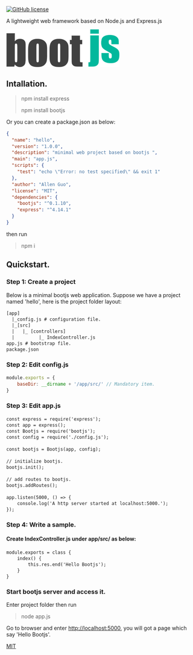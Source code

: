 [![GitHub license](https://img.shields.io/badge/license-MIT-blue.svg)](https://raw.githubusercontent.com/guoguolong/bootjs/master/LICENSE)

A lightweight web framework based on Node.js and Express.js

![bootjs logo](https://github.com/guoguolong/bootjs/raw/master/docs/logo-300.png)

## Intallation.

>npm install express
>
>npm install bootjs

Or you can create a package.json as below:
``` json
{
  "name": "hello",
  "version": "1.0.0",
  "description": "minimal web project based on bootjs ",
  "main": "app.js",
  "scripts": {
    "test": "echo \"Error: no test specified\" && exit 1"
  },
  "author": "Allen Guo",
  "license": "MIT",
  "dependencies": {
    "bootjs": "^0.1.10",
    "express": "^4.14.1"
  }
}
```
then run 
> npm i

## Quickstart.

### Step 1: Create a project

Below is a minimal bootjs web application. Suppose we have a project named 'hello', here is the project folder layout:
```
[app]
  |_config.js # configuration file.
  |_[src] 
  |   |_ [controllers]
  |         |_ IndexController.js
app.js # bootstrap file.
package.json
```

### Step 2: Edit config.js
``` javascript
module.exports = {
    baseDir: __dirname + '/app/src/' // Mandatory item.
}
```

### Step 3: Edit app.js

``` node
const express = require('express');
const app = express();
const Bootjs = require('bootjs');
const config = require('./config.js');

const bootjs = Bootjs(app, config);

// initialize bootjs.
bootjs.init();

// add routes to bootjs.
bootjs.addRoutes(); 

app.listen(5000, () => {
    console.log('A http server started at localhost:5000.');
}); 
```

### Step 4: Write a sample.

#### Create IndexController.js under app/src/ as below:
``` node 
module.exports = class {
    index() {
        this.res.end('Hello Bootjs');
    }
}
```

### Start bootjs server and access it.

Enter project folder then run 
>node app.js

Go to browser and enter <http://localhost:5000>, you will got a page which say 'Hello Bootjs'.

[MIT](LICENSE)

